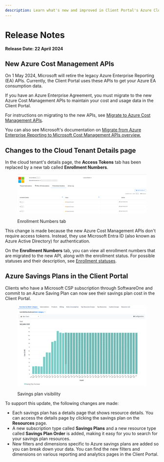 ```yaml
---
description: Learn what's new and improved in Client Portal's Azure Cloud Spend Management.
---
```


# Release Notes

**Release Date: 22 April 2024**

## New Azure Cost Management APIs

On 1 May 2024, Microsoft will retire the legacy Azure Enterprise Reporting (EA) APIs. Currently, the Client Portal uses these APIs to get your Azure EA consumption data.

If you have an Azure Enterprise Agreement, you must migrate to the new Azure Cost Management APIs to maintain your cost and usage data in the Client Portal.&#x20;

For instructions on migrating to the new APIs, see [Migrate to Azure Cost Management APIs](cloud-tenant-setup/azure-onboarding/migrate-to-azure-cost-management-apis.md).&#x20;

You can also see Microsoft's documentation on [Migrate from Azure Enterprise Reporting to Microsoft Cost Management APIs overview.](https://learn.microsoft.com/en-us/azure/cost-management-billing/automate/migrate-ea-reporting-arm-apis-overview)

## Changes to the Cloud Tenant Details page <a href="#user-content-cloud-tenant-setup-changes" id="user-content-cloud-tenant-setup-changes"></a>

In the cloud tenant's details page, the **Access Tokens** tab has been replaced by a new tab called **Enrollment Numbers**.

<figure><img src="../../.gitbook/assets/image (104).png" alt=""><figcaption><p>Enrollment Numbers tab</p></figcaption></figure>

This change is made because the new Azure Cost Management APIs don't require access tokens. Instead, they use Microsoft Entra ID (also known as Azure Active Directory) for authentication.

On the **Enrollment Numbers** tab, you can view all enrollment numbers that are migrated to the new API, along with the enrollment status. For possible statuses and their description, see [Enrollment statuses](cloud-tenant-setup/azure-onboarding/migrate-to-azure-cost-management-apis.md#enrollment-statuses).

## Azure Savings Plans in the Client Portal

Clients who have a Microsoft CSP subscription through SoftwareOne and commit to an Azure Saving Plan can now see their savings plan cost in the Client Portal.&#x20;

<figure><img src="../../.gitbook/assets/image (827).png" alt="" width="563"><figcaption><p>Savings plan visibility</p></figcaption></figure>

To support this update, the following changes are made:

* Each savings plan has a details page that shows resource details. You can access the details page by clicking the savings plan on the **Resources** page.
* A new subscription type called **Savings Plans** and a new resource type called **Savings Plan Order** is added, making it easy for you to search for your savings plan resources.
* New filters and dimensions specific to Azure savings plans are added so you can break down your data. You can find the new filters and dimensions on various reporting and analytics pages in the Client Portal.&#x20;
